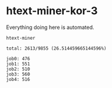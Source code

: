 # htext-miner-kor-3

Everything doing here is automated.

```
htext-miner

total: 2613/9855 (26.514459665144596%)

job0: 476
job1: 551
job2: 510
job3: 560
job4: 516
```